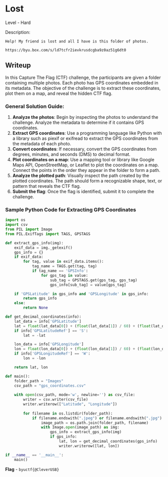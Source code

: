 # Lost
Level - Hard

Description:
```
Help! My friend is lost and all I have is this folder of photos.

https://byu.box.com/s/ld7tcfr2ievkrusdcgba9z0az51g6dt0
```

## Writeup
In this Capture The Flag (CTF) challenge, the participants are given a folder containing multiple photos. Each photo has GPS coordinates embedded in its metadata. The objective of the challenge is to extract these coordinates, plot them on a map, and reveal the hidden CTF flag.

### General Solution Guide:

1. **Analyze the photos**: Begin by inspecting the photos to understand the challenge. Analyze the metadata to determine if it contains GPS coordinates.
1. **Extract GPS coordinates**: Use a programming language like Python with a library such as piexif or exifread to extract the GPS coordinates from the metadata of each photo.
1. **Convert coordinates**: If necessary, convert the GPS coordinates from degrees, minutes, and seconds (DMS) to decimal format.
1. **Plot coordinates on a map**: Use a mapping tool or library like Google Maps API, OpenStreetMap, or Leaflet to plot the coordinates on a map. Connect the points in the order they appear in the folder to form a path.
1. **Analyze the plotted path**: Visually inspect the path created by the plotted coordinates. The path should form a recognizable shape, text, or pattern that reveals the CTF flag.
1. **Submit the flag**: Once the flag is identified, submit it to complete the challenge.

### Sample Python Code for Extracting GPS Coordinates
```python
import os
import csv
from PIL import Image
from PIL.ExifTags import TAGS, GPSTAGS

def extract_gps_info(img):
    exif_data = img._getexif()
    gps_info = {}
    if exif_data:
        for tag, value in exif_data.items():
            tag_name = TAGS.get(tag, tag)
            if tag_name == 'GPSInfo':
                for gps_tag in value:
                    sub_tag = GPSTAGS.get(gps_tag, gps_tag)
                    gps_info[sub_tag] = value[gps_tag]

    if 'GPSLatitude' in gps_info and 'GPSLongitude' in gps_info:
        return gps_info
    else:
        return None

def get_decimal_coordinates(info):
    lat_data = info['GPSLatitude']
    lat = float(lat_data[0]) + (float(lat_data[1]) / 60) + (float(lat_data[2]) / 3600)
    if info['GPSLatitudeRef'] == 'S':
        lat = -lat

    lon_data = info['GPSLongitude']
    lon = float(lon_data[0]) + (float(lon_data[1]) / 60) + (float(lon_data[2]) / 3600)
    if info['GPSLongitudeRef'] == 'W':
        lon = -lon

    return lat, lon

def main():
    folder_path = "Images"
    csv_path = "gps_coordinates.csv"
    
    with open(csv_path, mode='w', newline='') as csv_file:
        writer = csv.writer(csv_file)
        writer.writerow(["Latitude", "Longitude"])
        
        for filename in os.listdir(folder_path):
            if filename.endswith(".jpeg") or filename.endswith(".jpg"):
                image_path = os.path.join(folder_path, filename)
                with Image.open(image_path) as img:
                    gps_info = extract_gps_info(img)
                    if gps_info:
                        lat, lon = get_decimal_coordinates(gps_info)
                        writer.writerow([lat, lon])

if __name__ == '__main__':
    main()
```

**Flag** - `byuctf{@CleverUSB}`